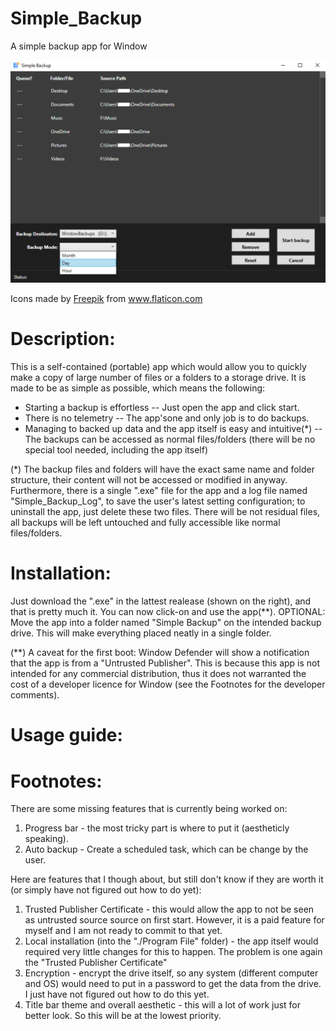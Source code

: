 # Simple_Backup
A simple backup app for Window

![](Images/AppWindowExample.png)

<div>Icons made by <a href="https://www.freepik.com" title="Freepik">Freepik</a> from <a href="https://www.flaticon.com/" title="Flaticon">www.flaticon.com</a></div>

# Description:
This is a self-contained (portable) app which would allow you to quickly make a copy of large number of files or a folders to a storage drive. It is made to be as simple as possible, which means the following:
* Starting a backup is effortless -- Just open the app and click start.
* There is no telemetry -- The app'sone and only job is to do backups.
* Managing to backed up data and the app itself is easy and intuitive(*) -- The backups can be accessed as normal files/folders (there will be no special tool needed, including the app itself)

(*) The backup files and folders will have the exact same name and folder structure, their content will not be accessed or modified in anyway. Furthermore, there is a single ".exe" file for the app and a log file named "Simple_Backup_Log", to save the user's latest setting configuration; to uninstall the app, just delete these two files. There will be not residual files, all backups will be left untouched and fully accessible like normal files/folders.

# Installation:
Just download the ".exe" in the lattest realease (shown on the right), and that is pretty much it. You can now click-on and use the app(**).
OPTIONAL: Move the app into a folder named "Simple Backup" on the intended backup drive. This will make everything placed neatly in a single folder.

(**) A caveat for the first boot: Window Defender will show a notification that the app is from a "Untrusted Publisher". This is because this app is not intended for any commercial distribution, thus it does not warranted the cost of a developer licence for Window (see the Footnotes for the developer comments).

# Usage guide:


# Footnotes:
There are some missing features that is currently being worked on:
1. Progress bar - the most tricky part is where to put it (aestheticly speaking).
2. Auto backup - Create a scheduled task, which can be change by the user.

Here are features that I though about, but still don't know if they are worth it (or simply have not figured out how to do yet):
1. Trusted Publisher Certificate - this would allow the app to not be seen as untrusted source source on first start. However, it is a paid feature for myself and I am not ready to commit to that yet.
2. Local installation (into the "./Program File" folder) - the app itself would required very little changes for this to happen. The problem is one again the "Trusted Publisher Certificate"
3. Encryption - encrypt the drive itself, so any system (different computer and OS) would need to put in a password to get the data from the drive. I just have not figured out how to do this yet.
4. Title bar theme and overall aesthetic - this will a lot of work just for better look. So this will be at the lowest priority.
